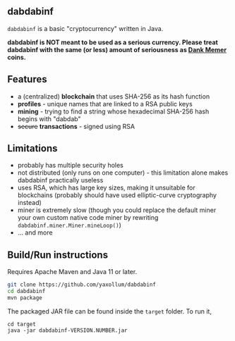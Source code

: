 ## dabdabinf

`dabdabinf` is a basic "cryptocurrency" written in Java.

**dabdabinf is NOT meant to be used as a serious currency. Please treat dabdabinf with the same (or less) amount of seriousness as [Dank Memer](https://dankmemer.lol/) coins.**

## Features
- a (centralized) **blockchain** that uses SHA-256 as its hash function
- **profiles** - unique names that are linked to a RSA public keys
- **mining** - trying to find a string whose hexadecimal SHA-256 hash begins with "dabdab"
- ~~secure~~ **transactions** - signed using RSA

## Limitations
- probably has multiple security holes
- not distributed (only runs on one computer) - this limitation alone makes dabdabinf practically useless
- uses RSA, which has large key sizes, making it unsuitable for blockchains (probably should have used elliptic-curve cryptography instead)
- miner is extremely slow (though you could replace the default miner your own custom native code miner by rewriting `dabdabinf.miner.Miner.mineLoop()`)
- ... and more

## Build/Run instructions

Requires Apache Maven and Java 11 or later.

```bash
git clone https://github.com/yaxollum/dabdabinf
cd dabdabinf
mvn package
```

The packaged JAR file can be found inside the `target` folder. To run it,

```
cd target
java -jar dabdabinf-VERSION.NUMBER.jar
```
